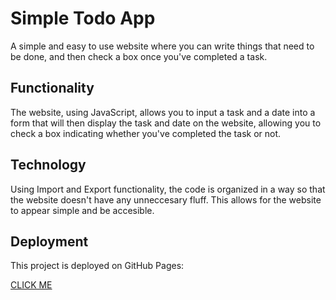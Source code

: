 # Simple Todo App

A simple and easy to use website where you can write things that need to be done, and then check a box once you've completed a task.

## Functionality

The website, using JavaScript, allows you to input a task and a date into a form that will then display the task and date on the website, allowing you to check a box indicating whether you've completed the task or not.

## Technology

Using Import and Export functionality, the code is organized in a way so that the website doesn't have any unneccesary fluff. This allows for the website to appear simple and be accesible.

## Deployment

This project is deployed on GitHub Pages:

[CLICK ME](https://jacob-cozens.github.io/se_project_todo-app/)
